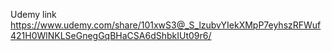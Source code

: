 Udemy link
https://www.udemy.com/share/101xwS3@_S_lzubvYIekXMpP7eyhszRFWuf421H0WlNKLSeGnegGqBHaCSA6dShbkIUt09r6/
